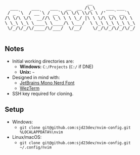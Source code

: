 <p align="center">
  <pre>
                               __                
  ___     ___    ___   __  __ /\_\    ___ ___    
 / _ `\  / __`\ / __`\/\ \/\ \\/\ \ /' __` __`\                        My personal Neovim config :)
/\ \/\ \/\  __//\ \_\ \ \ \_/ |\ \ \/\ \/\ \/\ \                     Designed to be quiet and minimal,
\ \_\ \_\ \____\ \____/\ \___/  \ \_\ \_\ \_\ \_\                          but also a full IDE!
 \/_/\/_/\/____/\/___/  \/__/    \/_/\/_/\/_/\/_/
  </pre>
</p>

## Notes

- Initial working directories are:
  - **Windows:** `C:/Projects` (`C:/` if DNE)
  - **Unix:** `~`
- Designed in mind with:
  - [JetBrains Mono Nerd Font](https://www.nerdfonts.com/font-downloads)
  - [WezTerm](https://wezterm.org/installation.html)
- SSH key required for cloning.

## Setup
- Windows:
  - `git clone git@github.com:sjd23dev/nvim-config.git %LOCALAPPDATA%\nvim`
- Linux/macOS:
  - `git clone git@github.com:sjd23dev/nvim-config.git ~/.config/nvim` 
